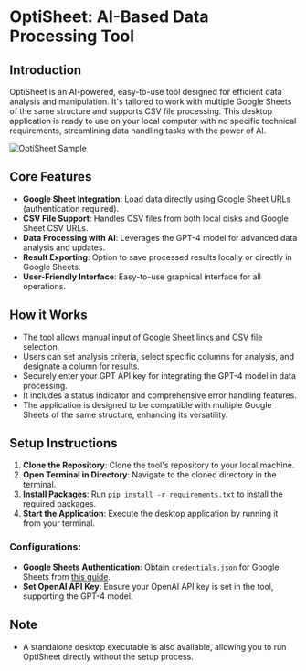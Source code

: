 # OptiSheet: AI-Based Data Processing Tool

## Introduction
OptiSheet is an AI-powered, easy-to-use tool designed for efficient data analysis and manipulation. It's tailored to work with multiple Google Sheets of the same structure and supports CSV file processing. This desktop application is ready to use on your local computer with no specific technical requirements, streamlining data handling tasks with the power of AI.

![OptiSheet Sample](sample.png)


## Core Features
- **Google Sheet Integration**: Load data directly using Google Sheet URLs (authentication required).
- **CSV File Support**: Handles CSV files from both local disks and Google Sheet CSV URLs.
- **Data Processing with AI**: Leverages the GPT-4 model for advanced data analysis and updates.
- **Result Exporting**: Option to save processed results locally or directly in Google Sheets.
- **User-Friendly Interface**: Easy-to-use graphical interface for all operations.

## How it Works
- The tool allows manual input of Google Sheet links and CSV file selection.
- Users can set analysis criteria, select specific columns for analysis, and designate a column for results.
- Securely enter your GPT API key for integrating the GPT-4 model in data processing.
- It includes a status indicator and comprehensive error handling features.
- The application is designed to be compatible with multiple Google Sheets of the same structure, enhancing its versatility.

## Setup Instructions
1. **Clone the Repository**: Clone the tool's repository to your local machine.
2. **Open Terminal in Directory**: Navigate to the cloned directory in the terminal.
3. **Install Packages**: Run `pip install -r requirements.txt` to install the required packages.
4. **Start the Application**: Execute the desktop application by running it from your terminal.

### Configurations:
- **Google Sheets Authentication**: Obtain `credentials.json` for Google Sheets from [this guide](https://medium.com/@a.marenkov/how-to-get-credentials-for-google-sheets-456b7e88c430).
- **Set OpenAI API Key**: Ensure your OpenAI API key is set in the tool, supporting the GPT-4 model.

## Note
- A standalone desktop executable is also available, allowing you to run OptiSheet directly without the setup process.
